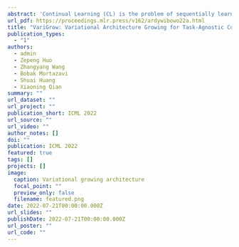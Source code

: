```yaml
---
abstract: 'Continual Learning (CL) is the problem of sequentially learning a set of tasks and preserving all the knowledge acquired. Many existing methods assume that the data stream is explicitly divided into a sequence of known contexts (tasks), and use this information to know when to transfer knowledge from one context to another. Unfortunately, many real-world CL scenarios have no clear task nor context boundaries, motivating the study of task-agnostic CL, where neither the specific tasks nor their switches are known both in training and testing. This paper proposes a variational architecture growing framework dubbed VariGrow. By interpreting dynamically growing neural networks as a Bayesian approximation, and defining flexible implicit variational distributions, VariGrow detects if a new task is arriving through an energy-based novelty score. If the novelty score is high and the sample is “detected" as a new task, VariGrow will grow a new expert module to be responsible for it. Otherwise, the sample will be assigned to one of the existing experts who is most “familiar" with it (i.e., one with the lowest novelty score). We have tested VariGrow on several CIFAR and ImageNet-based benchmarks for the strict task-agnostic CL setting and demonstrate its consistent superior performance. Perhaps surprisingly, its performance can even be competitive compared to task-aware methods.'
url_pdf: https://proceedings.mlr.press/v162/ardywibowo22a.html
title: "VariGrow: Variational Architecture Growing for Task-Agnostic Continual Learning based on Bayesian Novelty"
publication_types:
  - "1"
authors:
  - admin
  - Zepeng Huo
  - Zhangyang Wang
  - Bobak Mortazavi
  - Shuai Huang
  - Xiaoning Qian
summary: ""
url_dataset: ""
url_project: ""
publication_short: ICML 2022
url_source: ""
url_video: ""
author_notes: []
doi: ""
publication: ICML 2022
featured: true
tags: []
projects: []
image:
  caption: Variational growing architecture
  focal_point: ""
  preview_only: false
  filename: featured.png
date: 2022-07-21T00:00:00.000Z
url_slides: ""
publishDate: 2022-07-21T00:00:00.000Z
url_poster: ""
url_code: ""
---
```

